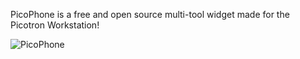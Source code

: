 PicoPhone is a free and open source multi-tool widget made for the Picotron Workstation!

![PicoPhone](https://www.lexaloffle.com/media/91156/ezgif-4-c05bab2d5f.gif)
